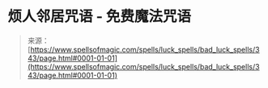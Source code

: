 <!--yml

category: 未分类

date: 2024-06-12 18:32:59

-->

# 烦人邻居咒语 - 免费魔法咒语

> 来源：[https://www.spellsofmagic.com/spells/luck_spells/bad_luck_spells/343/page.html#0001-01-01](https://www.spellsofmagic.com/spells/luck_spells/bad_luck_spells/343/page.html#0001-01-01)
